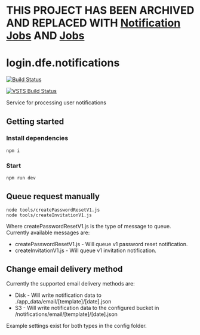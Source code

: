 # THIS PROJECT HAS BEEN ARCHIVED AND REPLACED WITH [Notification Jobs](https://github.com/DFE-Digital/login.dfe.notifications.jobs) AND [Jobs](https://github.com/DFE-Digital/login.dfe.jobs)

# login.dfe.notifications

[![Build Status](https://travis-ci.org/DFE-Digital/login.dfe.notifications.svg?branch=master)](https://travis-ci.org/DFE-Digital/login.dfe.notifications)

[![VSTS Build Status](https://sfa-gov-uk.visualstudio.com/_apis/public/build/definitions/aa44e142-c0ac-4ace-a6b2-0d9a3f35d516/710/badge)](https://sfa-gov-uk.visualstudio.com/DfE%20New%20Secure%20Access/_build/index?definitionId=710&_a=completed)

Service for processing user notifications

## Getting started

### Install dependencies

```
npm i
```

### Start

```
npm run dev
```


## Queue request manually

```
node tools/createPasswordResetV1.js
node tools/createInvitationV1.js
```

Where createPasswordResetV1.js is the type of message to queue. Currently available messages are:

* createPasswordResetV1.js - Will queue v1 password reset notification.
* createInvitationV1.js - Will queue v1 invitation notification.


## Change email delivery method

Currently the supported email delivery methods are:

* Disk - Will write notification data to ./app_data/email/[template]/[date].json
* S3 - Will write notification data to the configured bucket in /notifications/email/[template]/[date].json

Example settings exist for both types in the config folder.
